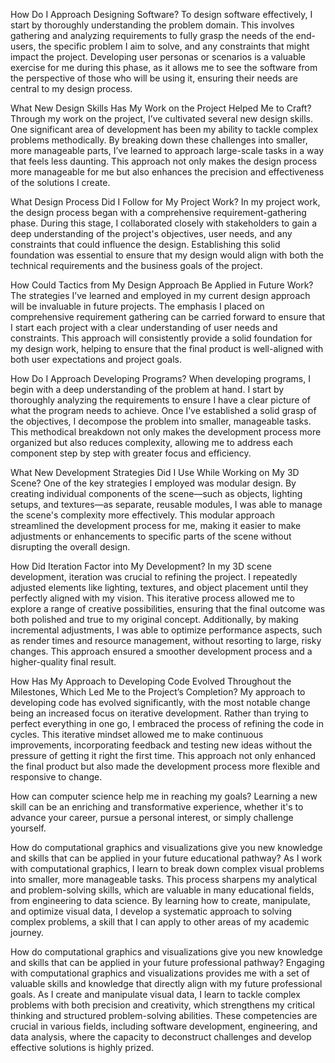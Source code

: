 How Do I Approach Designing Software?
To design software effectively, I start by thoroughly understanding the problem domain. This involves gathering and analyzing requirements to fully grasp the needs of the end-users, the specific problem I aim to solve, and any constraints that might impact the project. Developing user personas or scenarios is a valuable exercise for me during this phase, as it allows me to see the software from the perspective of those who will be using it, ensuring their needs are central to my design process.

What New Design Skills Has My Work on the Project Helped Me to Craft?
Through my work on the project, I’ve cultivated several new design skills. One significant area of development has been my ability to tackle complex problems methodically. By breaking down these challenges into smaller, more manageable parts, I’ve learned to approach large-scale tasks in a way that feels less daunting. This approach not only makes the design process more manageable for me but also enhances the precision and effectiveness of the solutions I create.

What Design Process Did I Follow for My Project Work?
In my project work, the design process began with a comprehensive requirement-gathering phase. During this stage, I collaborated closely with stakeholders to gain a deep understanding of the project's objectives, user needs, and any constraints that could influence the design. Establishing this solid foundation was essential to ensure that my design would align with both the technical requirements and the business goals of the project.

How Could Tactics from My Design Approach Be Applied in Future Work?
The strategies I’ve learned and employed in my current design approach will be invaluable in future projects. The emphasis I placed on comprehensive requirement gathering can be carried forward to ensure that I start each project with a clear understanding of user needs and constraints. This approach will consistently provide a solid foundation for my design work, helping to ensure that the final product is well-aligned with both user expectations and project goals.

How Do I Approach Developing Programs?
When developing programs, I begin with a deep understanding of the problem at hand. I start by thoroughly analyzing the requirements to ensure I have a clear picture of what the program needs to achieve. Once I’ve established a solid grasp of the objectives, I decompose the problem into smaller, manageable tasks. This methodical breakdown not only makes the development process more organized but also reduces complexity, allowing me to address each component step by step with greater focus and efficiency.

What New Development Strategies Did I Use While Working on My 3D Scene?
One of the key strategies I employed was modular design. By creating individual components of the scene—such as objects, lighting setups, and textures—as separate, reusable modules, I was able to manage the scene's complexity more effectively. This modular approach streamlined the development process for me, making it easier to make adjustments or enhancements to specific parts of the scene without disrupting the overall design.

How Did Iteration Factor into My Development?
In my 3D scene development, iteration was crucial to refining the project. I repeatedly adjusted elements like lighting, textures, and object placement until they perfectly aligned with my vision. This iterative process allowed me to explore a range of creative possibilities, ensuring that the final outcome was both polished and true to my original concept. Additionally, by making incremental adjustments, I was able to optimize performance aspects, such as render times and resource management, without resorting to large, risky changes. This approach ensured a smoother development process and a higher-quality final result.

How Has My Approach to Developing Code Evolved Throughout the Milestones, Which Led Me to the Project’s Completion?
My approach to developing code has evolved significantly, with the most notable change being an increased focus on iterative development. Rather than trying to perfect everything in one go, I embraced the process of refining the code in cycles. This iterative mindset allowed me to make continuous improvements, incorporating feedback and testing new ideas without the pressure of getting it right the first time. This approach not only enhanced the final product but also made the development process more flexible and responsive to change.

How can computer science help me in reaching my goals?
Learning a new skill can be an enriching and transformative experience, whether it's to advance your career, pursue a personal interest, or simply challenge yourself.

How do computational graphics and visualizations give you new knowledge and skills that can be applied in your future educational pathway?
As I work with computational graphics, I learn to break down complex visual problems into smaller, more manageable tasks. This process sharpens my analytical and problem-solving skills, which are valuable in many educational fields, from engineering to data science. By learning how to create, manipulate, and optimize visual data, I develop a systematic approach to solving complex problems, a skill that I can apply to other areas of my academic journey.

How do computational graphics and visualizations give you new knowledge and skills that can be applied in your future professional pathway?
Engaging with computational graphics and visualizations provides me with a set of valuable skills and knowledge that directly align with my future professional goals. As I create and manipulate visual data, I learn to tackle complex problems with both precision and creativity, which strengthens my critical thinking and structured problem-solving abilities. These competencies are crucial in various fields, including software development, engineering, and data analysis, where the capacity to deconstruct challenges and develop effective solutions is highly prized.
